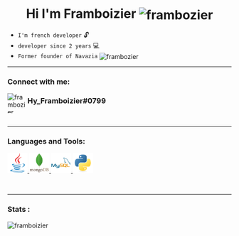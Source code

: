 <h1 align="center"> Hi I'm Framboizier <a id="Hy_Framboizier#0799" target="BLANK" ><img align="center" src="https://cdn.discordapp.com/attachments/709864195360817272/1025700595165843466/zenutsu_round.png" alt="frambozier" height="55" width="55" /></a> </h1> 

- ``` I'm french developer ``` 🔓
- ``` developer since 2 years ``` 💻
- ``` Former founder of Navazia ``` <a id="Navazia" target="BLANK" ><img align="center" src="https://cdn.discordapp.com/attachments/709864195360817272/1025701977969139753/server-icon2_.png" alt="frambozier" height="22" width="22" /></a>
<hr>
<h3 align="left">Connect with me:</h3>
<a id="Hy_Framboizier#0799" target="BLANK" ><img align="left" src="https://cdn.discordapp.com/attachments/709864195360817272/1025689134783799306/discord_logo.png" alt="frambozier" height="45" width="45" /></a>
<h3 align="left">Hy_Framboizier#0799</h3>

</p>
<br/>
<hr>

<h3 align="left">Languages and Tools:</h3>
<p align="left"> <a href="https://www.java.com" target="_blank" rel="noreferrer"> <img src="https://raw.githubusercontent.com/devicons/devicon/master/icons/java/java-original.svg" alt="java" width="45" height="45"/> </a> <a href="https://www.mongodb.com/" target="_blank" rel="noreferrer"> <img src="https://raw.githubusercontent.com/devicons/devicon/master/icons/mongodb/mongodb-original-wordmark.svg" alt="mongodb" width="45" height="45"/> </a> <a href="https://www.mysql.com/" target="_blank" rel="noreferrer"> <img src="https://raw.githubusercontent.com/devicons/devicon/master/icons/mysql/mysql-original-wordmark.svg" alt="mysql" width="45" height="45"/> </a> <a href="https://www.python.org" target="_blank" rel="noreferrer"> <img src="https://raw.githubusercontent.com/devicons/devicon/master/icons/python/python-original.svg" alt="python" width="45" height="45"/> </a> </p>

<br/>
<hr>

<p><h3 align="left">Stats :</h3></p>

<p><a id="Stats" target="BLANK" ><img align="center" src="https://github-readme-stats.vercel.app/api/top-langs?username=framboizier&show_icons=true&locale=en&layout=compact&theme=tokyonight" alt="framboizier"  /></a></p>



